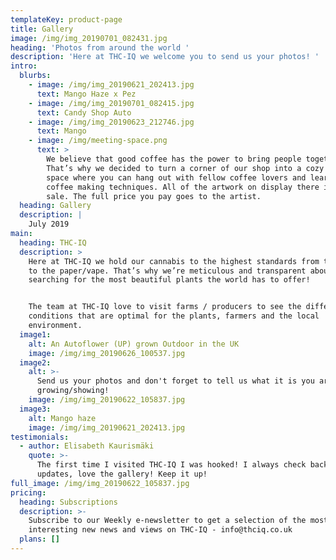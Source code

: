 ```yaml
---
templateKey: product-page
title: Gallery
image: /img/img_20190701_082431.jpg
heading: 'Photos from around the world '
description: 'Here at THC-IQ we welcome you to send us your photos! '
intro:
  blurbs:
    - image: /img/img_20190621_202413.jpg
      text: Mango Haze x Pez
    - image: /img/img_20190701_082415.jpg
      text: Candy Shop Auto
    - image: /img/img_20190623_212746.jpg
      text: Mango
    - image: /img/meeting-space.png
      text: >
        We believe that good coffee has the power to bring people together.
        That’s why we decided to turn a corner of our shop into a cozy meeting
        space where you can hang out with fellow coffee lovers and learn about
        coffee making techniques. All of the artwork on display there is for
        sale. The full price you pay goes to the artist.
  heading: Gallery
  description: |
    July 2019
main:
  heading: THC-IQ
  description: >
    Here at THC-IQ we hold our cannabis to the highest standards from the plant
    to the paper/vape. That’s why we’re meticulous and transparent about
    searching for the most beautiful plants the world has to offer! 


    The team at THC-IQ love to visit farms / producers to see the different
    conditions that are optimal for the plants, farmers and the local
    environment.
  image1:
    alt: An Autoflower (UP) grown Outdoor in the UK
    image: /img/img_20190626_100537.jpg
  image2:
    alt: >-
      Send us your photos and don't forget to tell us what it is you are
      growing/showing! 
    image: /img/img_20190622_105837.jpg
  image3:
    alt: Mango haze
    image: /img/img_20190621_202413.jpg
testimonials:
  - author: Elisabeth Kaurismäki
    quote: >-
      The first time I visited THC-IQ I was hooked! I always check back for new
      updates, love the gallery! Keep it up! 
full_image: /img/img_20190622_105837.jpg
pricing:
  heading: Subscriptions
  description: >-
    Subscribe to our Weekly e-newsletter to get a selection of the most
    interesting new news and views on THC-IQ - info@thciq.co.uk
  plans: []
---
```


